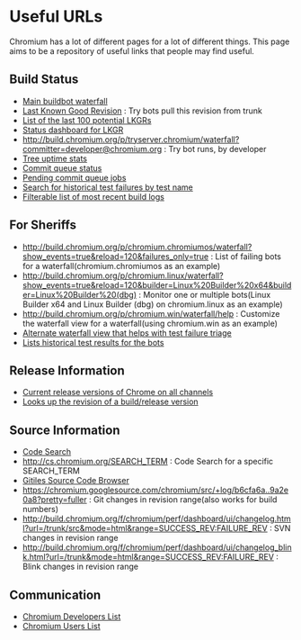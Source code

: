 # Useful URLs

Chromium has a lot of different pages for a lot of different things.
This page aims to be a repository of useful links that people may find useful.

## Build Status

* [Main buildbot waterfall](http://build.chromium.org/p/chromium/console)
* [Last Known Good Revision](http://chromium-status.appspot.com/lkgr) : Try bots pull this revision from trunk
* [List of the last 100 potential LKGRs](http://chromium-status.appspot.com/revisions)
* [Status dashboard for LKGR](http://build.chromium.org/p/chromium/lkgr-status/)
* http://build.chromium.org/p/tryserver.chromium/waterfall?committer=developer@chromium.org : Try bot runs, by developer
* [Tree uptime stats](http://chromium-status.appspot.com/status_viewer)
* [Commit queue status](http://chromium-cq-status.appspot.com)
* [Pending commit queue jobs](http://codereview.chromium.org/search?closed=3&commit=2&limit=50)
* [Search for historical test failures by test name](http://chromium-build-logs.appspot.com/)
* [Filterable list of most recent build logs](http://chromium-build-logs.appspot.com/list)

## For Sheriffs

* http://build.chromium.org/p/chromium.chromiumos/waterfall?show_events=true&reload=120&failures_only=true : List of failing bots for a waterfall(chromium.chromiumos as an example)
* http://build.chromium.org/p/chromium.linux/waterfall?show_events=true&reload=120&builder=Linux%20Builder%20x64&builder=Linux%20Builder%20(dbg) : Monitor one or multiple bots(Linux Builder x64 and Linux Builder (dbg) on chromium.linux as an example)
* http://build.chromium.org/p/chromium.win/waterfall/help : Customize the waterfall view for a waterfall(using chromium.win as an example)
* [Alternate waterfall view that helps with test failure triage](http://chromium-sheriffing.appspot.com)
* [Lists historical test results for the bots](http://test-results.appspot.com/dashboards/flakiness_dashboard.html)

## Release Information

* [Current release versions of Chrome on all channels](https://omahaproxy.appspot.com/viewer)
* [Looks up the revision of a build/release version](https://omahaproxy.appspot.com/)

## Source Information

* [Code Search](http://cs.chromium.org/)
* http://cs.chromium.org/SEARCH_TERM : Code Search for a specific SEARCH\_TERM
* [Gitiles Source Code Browser](https://chromium.googlesource.com/chromium/src/)
* https://chromium.googlesource.com/chromium/src/+log/b6cfa6a..9a2e0a8?pretty=fuller : Git changes in revision range(also works for build numbers)
* http://build.chromium.org/f/chromium/perf/dashboard/ui/changelog.html?url=/trunk/src&mode=html&range=SUCCESS_REV:FAILURE_REV : SVN changes in revision range
* http://build.chromium.org/f/chromium/perf/dashboard/ui/changelog_blink.html?url=/trunk&mode=html&range=SUCCESS_REV:FAILURE_REV : Blink changes in revision range

## Communication

* [Chromium Developers List](http://groups.google.com/a/chromium.org/group/chromium-dev/topics)
* [Chromium Users List](http://groups.google.com/a/chromium.org/group/chromium-discuss/topics)
